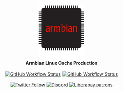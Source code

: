 <p align="center">
  <a href="#build-framework">
   <img src="https://raw.githubusercontent.com/armbian/build/master/.github/armbian-logo.png" alt="Armbian logo" width="144">
  </a><br>
  <strong>Armbian Linux Cache Production</strong><br>
<br>
<a href=https://github.com/armbian/cache/actions/workflows/build.yml><img alt="GitHub Workflow Status" src="https://img.shields.io/github/actions/workflow/status/armbian/cache/build.yml?logo=githubactions&label=Build%20Rootfs%20Cache&style=for-the-badge&branch=main"></a> <a href=https://github.com/armbian/cache/actions/workflows/update_docker.yml><img alt="GitHub Workflow Status" src="https://img.shields.io/github/actions/workflow/status/armbian/cache/update_docker.yml?logo=githubactions&label=Build%20Docker%20Images&style=for-the-badge&branch=main"></a>
<br>

<br>
<a href=https://twitter.com/armbian><img alt="Twitter Follow" src="https://img.shields.io/twitter/follow/armbian?logo=twitter&style=flat-square"></a>
<a href=http://discord.armbian.com/><img alt="Discord" src="https://img.shields.io/discord/854735915313659944?label=Discord&logo=discord&style=flat-square"></a>
<a href=https://liberapay.com/armbian><img alt="Liberapay patrons" src="https://img.shields.io/liberapay/patrons/armbian?logo=liberapay&style=flat-square"></a>
</p>
